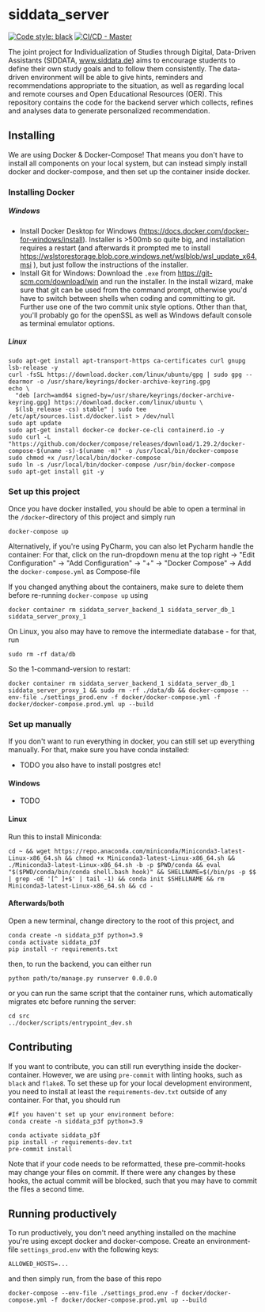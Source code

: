 # siddata_server

[![Code style: black](https://img.shields.io/badge/code%20style-black-000000.svg)](https://github.com/psf/black)
[![CI/CD - Master](https://github.com/virtUOS/siddata_server/actions/workflows/test_docker_publish.yml/badge.svg?branch=master)](https://github.com/virtUOS/siddata_server/actions/workflows/test_docker_publish.yml)


The joint project for Individualization of Studies through Digital, Data-Driven Assistants (SIDDATA, www.siddata.de) aims to encourage students  to define their own study goals and to follow them consistently. The data-driven environment will be able to give hints, reminders and recommendations appropriate to the situation, as well as regarding local and remote courses and Open Educational Resources (OER).  This repository contains the code for the backend server which collects, refines and analyses data to generate personalized recommendation.


## Installing

We are using Docker & Docker-Compose! That means you don't have to install all components on your local system, but can instead simply install docker and docker-compose, and then set up the container inside docker.

### Installing Docker

##### Windows
* Install Docker Desktop for Windows (https://docs.docker.com/docker-for-windows/install). Installer is >500mb so
  quite big, and installation requires a restart (and afterwards it prompted me to install https://wslstorestorage.blob.core.windows.net/wslblob/wsl_update_x64.msi ), but just follow the instructions of the installer.
* Install Git for Windows: Download the `.exe` from https://git-scm.com/download/win and run the installer. In the install wizard, make sure that git can be used from the command prompt, otherwise you'd have to switch between shells when coding and committing to git. Further use one of the two commit unix style options. Other than that, you'll probably go for the openSSL as well as Windows default console as terminal emulator options.

##### Linux
```
sudo apt-get install apt-transport-https ca-certificates curl gnupg lsb-release -y
curl -fsSL https://download.docker.com/linux/ubuntu/gpg | sudo gpg --dearmor -o /usr/share/keyrings/docker-archive-keyring.gpg
echo \
  "deb [arch=amd64 signed-by=/usr/share/keyrings/docker-archive-keyring.gpg] https://download.docker.com/linux/ubuntu \
  $(lsb_release -cs) stable" | sudo tee /etc/apt/sources.list.d/docker.list > /dev/null
sudo apt update
sudo apt-get install docker-ce docker-ce-cli containerd.io -y
sudo curl -L "https://github.com/docker/compose/releases/download/1.29.2/docker-compose-$(uname -s)-$(uname -m)" -o /usr/local/bin/docker-compose
sudo chmod +x /usr/local/bin/docker-compose
sudo ln -s /usr/local/bin/docker-compose /usr/bin/docker-compose
sudo apt-get install git -y
```

### Set up this project

Once you have docker installed, you should be able to open a terminal in the `/docker`-directory of this project and simply run
```
docker-compose up
```

Alternatively, if you're using PyCharm, you can also let Pycharm handle the container: For that, click on the run-dropdown menu at the top right -> "Edit Configuration" -> "Add Configuration" -> "+" -> "Docker Compose" -> Add the `docker-compose.yml` as Compose-file

If you changed anything about the containers, make sure to delete them before re-running `docker-compose up` using
```
docker container rm siddata_server_backend_1 siddata_server_db_1 siddata_server_proxy_1
```
On Linux, you also may have to remove the intermediate database - for that, run
```
sudo rm -rf data/db
```
So the 1-command-version to restart:
```
docker container rm siddata_server_backend_1 siddata_server_db_1 siddata_server_proxy_1 && sudo rm -rf ./data/db && docker-compose --env-file ./settings_prod.env -f docker/docker-compose.yml -f docker/docker-compose.prod.yml up --build
```

### Set up manually

If you don't want to run everything in docker, you can still set up everything manually. For that, make sure you have conda installed:

* TODO you also have to install postgres etc!

#### Windows

* TODO

#### Linux

Run this to install Miniconda:
```
cd ~ && wget https://repo.anaconda.com/miniconda/Miniconda3-latest-Linux-x86_64.sh && chmod +x Miniconda3-latest-Linux-x86_64.sh && ./Miniconda3-latest-Linux-x86_64.sh -b -p $PWD/conda && eval "$($PWD/conda/bin/conda shell.bash hook)" && SHELLNAME=$(/bin/ps -p $$ | grep -oE '[^ ]+$' | tail -1) && conda init $SHELLNAME && rm Miniconda3-latest-Linux-x86_64.sh && cd -
```

#### Afterwards/both

Open a new terminal, change directory to the root of this project, and
```
conda create -n siddata_p3f python=3.9
conda activate siddata_p3f
pip install -r requirements.txt
```
then, to run the backend, you can either run
```
python path/to/manage.py runserver 0.0.0.0
```

or you can run the same script that the container runs, which automatically migrates etc before running the server:
```
cd src
../docker/scripts/entrypoint_dev.sh
```

## Contributing

If you want to contribute, you can still run everything inside the docker-container. However, we are using `pre-commit` with linting hooks, such as `black` and `flake8`. To set these up for your local development environment, you need to install at least the `requirements-dev.txt` outside of any container. For that, you should run

```
#If you haven't set up your environment before:
conda create -n siddata_p3f python=3.9
```
```
conda activate siddata_p3f
pip install -r requirements-dev.txt
pre-commit install
```
Note that if your code needs to be reformatted, these pre-commit-hooks may change your files on commit. If there
were any changes by these hooks, the actual commit will be blocked, such that you may have to commit the files a
second time.


## Running productively

To run productively, you don't need anything installed on the machine you're using except docker and docker-compose. Create an environment-file `settings_prod.env` with the following keys:
```
ALLOWED_HOSTS=...
```

and then simply run, from the base of this repo
```
docker-compose --env-file ./settings_prod.env -f docker/docker-compose.yml -f docker/docker-compose.prod.yml up --build
```
